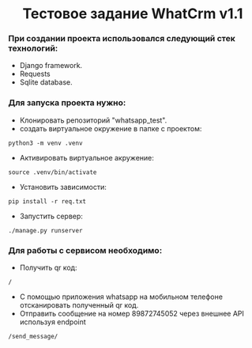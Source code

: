 <h1 align="center">Тестовое задание WhatCrm v1.1</h1>


### При создании проекта использовался следующий стек технологий:
- Django framework.
- Requests
- Sqlite database.


### Для запуска проекта нужно:

- Клонировать репозиторий "whatsapp_test".
- создать виртуальное окружение в папке с проектом:
```
python3 -m venv .venv
```
- Активировать виртуальное акружение:
```
source .venv/bin/activate
```
- Установить зависимости:
```
pip install -r req.txt
```
- Запустить сервер:
```
./manage.py runserver
```
### Для работы с сервисом необходимо:
- Получить qr код:
```
/
```
- С помощью приложения whatsapp на мобильном телефоне отсканировать полученный qr код.
- Отправить сообщение на номер 89872745052 через внешнее API используя endpoint

```
/send_message/
```


